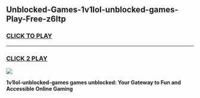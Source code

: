 
## Unblocked-Games-1v1lol-unblocked-games-Play-Free-z6ltp
<h3>
<a href="https://premium76.site?title=1v1lol-unblocked-games&ref=22A">CLICK TO PLAY</a></h3>
<hr>

<h3>
<a href="https://premium76.site?title=1v1lol-unblocked-games&ref=22A">CLICK 2 PLAY</a>
  
</h3>

<a href="https://premium76.site?title=1v1lol-unblocked-games&ref=22A"><img src="https://clearcache.store/games.png"></a>


**1v1lol-unblocked-games games unblocked: Your Gateway to Fun and Accessible Online Gaming**

